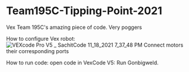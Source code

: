 # Team195C-Tipping-Point-2021
Vex Team 195C's amazing piece of code. Very poggers

How to configure Vex robot: 
![VEXcode Pro V5 _ SachitCode 11_18_2021 7_37_48 PM](https://user-images.githubusercontent.com/94500410/142519405-f9c39a3a-1ad7-440b-9511-c86bc1cac801.png)
Connect motors their corresponding ports

How to run code: open code in VexCode V5: 
Run Gonbigweld.

